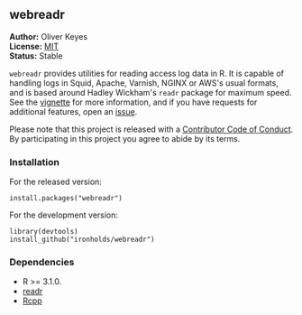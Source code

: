 ## webreadr


__Author:__ Oliver Keyes<br/>
__License:__ [MIT](http://opensource.org/licenses/MIT)<br/>
__Status:__ Stable

<code>webreadr</code> provides utilities for reading access log data in R. It is capable of handling logs in
Squid, Apache, Varnish, NGINX or AWS's usual formats, and is based around Hadley Wickham's `readr` package for
maximum speed. See the [vignette](https://github.com/Ironholds/webtools/blob/master/vignettes/Introduction.Rmd)
for more information, and if you have requests for additional features, open an [issue](https://github.com/Ironholds/webtools/issues).

Please note that this project is released with a [Contributor Code of Conduct](CONDUCT.md). By participating in this project you agree to abide by its terms.

### Installation

For the released version:

    install.packages("webreadr")
    
For the development version:

    library(devtools)
    install_github("ironholds/webreadr")

### Dependencies
* R >= 3.1.0.
* [readr](https://github.com/hadley/readr)
* [Rcpp](http://cran.rstudio.com/web/packages/Rcpp/)
